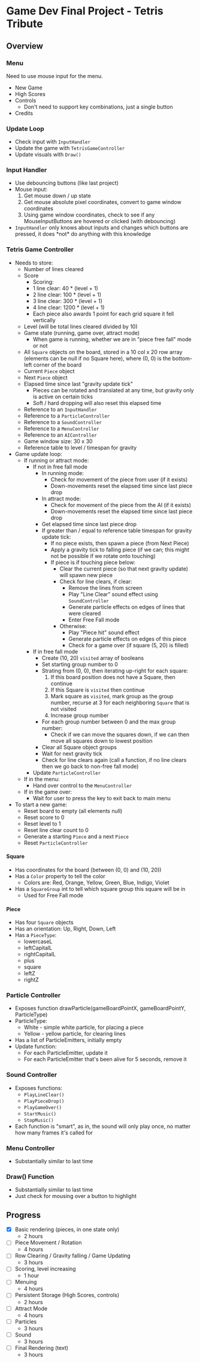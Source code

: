 # Game Dev Final Project - Tetris Tribute

## **Overview**
### **Menu**

Need to use mouse input for the menu.

* New Game
* High Scores
* Controls
    * Don't need to support key combinations, just a single button
* Credits

### **Update Loop**

* Check input with `InputHandler`
* Update the game with `TetrisGameController`
* Update visuals with `Draw()`

### **Input Handler**

* Use debouncing buttons (like last project)
* Mouse input:
    1. Get mouse down / up state
    2. Get mouse absolute pixel coordinates, convert to game window coordinates
    3. Using game window coordinates, check to see if any MouseInputButtons are hovered or clicked (with debouncing)
* `InputHandler` only knows about inputs and changes which buttons are pressed, it does \*not\* do anything with this knowledge
  
### **Tetris Game Controller**
* Needs to store:
  * Number of lines cleared
  * Score
    * Scoring: 
    * 1 line clear: 40 * (level + 1)
    * 2 line clear: 100 * (level + 1)
    * 3 line clear: 300 * (level + 1)
    * 4 line clear: 1200 * (level + 1)
    * Each piece also awards 1 point for each grid square it fell vertically
  * Level (will be total lines cleared divided by 10)
  * Game state (running, game over, attract mode)
    * When game is running, whether we are in "piece free fall" mode or not
  * All `Square` objects on the board, stored in a 10 col x 20 row array (elements can be null if no Square here), where (0, 0) is the bottom-left corner of the board
  * Current `Piece` object
  * Next `Piece` object
  * Elapsed time since last "gravity update tick"
    * Pieces can be rotated and translated at any time, but gravity only is active on certain ticks
    * Soft / hard dropping will also reset this elapsed time
  * Reference to an `InputHandler`
  * Reference to a `ParticleController`
  * Reference to a `SoundController`
  * Reference to a `MenuController`
  * Reference to an `AIController`
  * Game window size: 30 x 30
  * Reference table to level / timespan for gravity
* Game update loop:
  * If running or attract mode:
    * If not in free fall mode
      * In running mode:
        * Check for movement of the piece from user (if it exists)
        * Down-movements reset the elapsed time since last piece drop
      * In attract mode:
        * Check for movement of the piece from the AI (if it exists)
        * Down-movements reset the elapsed time since last piece drop
      * Get elapsed time since last piece drop
      * If greater than / equal to reference table timespan for gravity update tick:
        * If no piece exists, then spawn a piece (from Next Piece)
        * Apply a gravity tick to falling piece (if we can; this might not be possible if we rotate onto touching)
        * If piece is if touching piece below:
          * Clear the current piece (so that next gravity update) will spawn new piece
          * Check for line clears, if clear:
            * Remove the lines from screen
            * Play "Line Clear" sound effect using `SoundController`
            * Generate particle effects on edges of lines that were cleared
            * Enter Free Fall mode
          * Otherwise: 
            * Play "Piece hit" sound effect
            * Generate particle effects on edges of this piece
            * Check for a game over (if square (5, 20) is filled)
    * If in free fall mode
      * Create (10, 20) `visited` array of booleans
      * Set starting group number to 0
      * Strating from (0, 0), then iterating up-right for each square:
        1. If this board position does not have a Square, then continue
        2. If this Square is `visited` then continue
        3. Mark square as `visited`, mark group as the group number, recurse at 3 for each neighboring `Square` that is not visited
        4. Increase group number
      * For each group number between 0 and the max group number:
        * Check if we can move the squares down, if we can then move all squares down to lowest position
      * Clear all Square object groups
      * Wait for next gravity tick
      * Check for line clears again (call a function, if no line clears then we go back to non-free fall mode)
    * Update `ParticleController`
  * If in the menu:
    * Hand over control to the `MenuController`
  * If in the game over: 
    * Wait for user to press the key to exit back to main menu
* To start a new game:
  * Reset board to empty (all elements null)
  * Reset score to 0
  * Reset level to 1
  * Reset line clear count to 0
  * Generate a starting `Piece` and a next `Piece`
  * Reset `ParticleController`
  
#### **Square**

* Has coordinates for the board (between (0, 0) and (10, 20))
* Has a `Color` property to tell the color
  * Colors are: Red, Orange, Yellow, Green, Blue, Indigo, Violet
* Has a `SquareGroup` int to tell which square group this square will be in
  * Used for Free Fall mode
  
#### **Piece**

* Has four `Square` objects
* Has an orientation: Up, Right, Down, Left
* Has a `PieceType`: 
  * lowercaseL
  * leftCapitalL
  * rightCapitalL
  * plus
  * square
  * leftZ
  * rightZ

### **Particle Controller**
* Exposes function drawParticle(gameBoardPointX, gameBoardPointY, ParticleType)
* ParticleType:
  * White - simple white particle, for placing a piece
  * Yellow - yellow particle, for clearing lines
* Has a list of ParticleEmitters, initially empty
* Update function:
  * For each ParticleEmitter, update it
  * For each ParticleEmitter that's been alive for 5 seconds, remove it

### **Sound Controller**
* Exposes functions:
  * `PlayLineClear()`
  * `PlayPieceDrop()`
  * `PlayGameOver()`
  * `StartMusic()`
  * `StopMusic()`
* Each function is "smart", as in, the sound will only play once, no matter how many frames it's called for

### **Menu Controller**
* Substantially similar to last time

### **Draw() Function**
* Substantially similar to last time
* Just check for mousing over a button to highlight

## **Progress**

- [x] Basic rendering (pieces, in one state only)
    - 2 hours
- [ ] Piece Movement / Rotation
    - 4 hours
- [ ] Row Clearing / Gravity falling / Game Updating
    - 3 hours
- [ ] Scoring, level increasing
    - 1 hour
- [ ] Menuing
    - 4 hours
- [ ] Persistent Storage (High Scores, controls)
    - 2 hours
- [ ] Attract Mode
    - 4 hours
- [ ] Particles
    - 3 hours
- [ ] Sound
    - 3 hours
- [ ] Final Rendering (text)
    - 3 hours